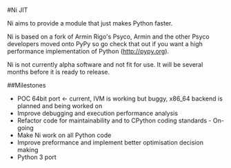 #Ni JIT

Ni aims to provide a module that just makes Python faster.

Ni is based on a fork of Armin Rigo's Psyco, Armin and the other Psyco
developers moved onto PyPy so go check that out if you want a high performance
implementation of Python (http://pypy.org).

Ni is not currently alpha software and not fit for use. It will be several
months before it is ready to release.

##Milestones

* POC 64bit port <- current, IVM is working but buggy, x86_64 backend is planned and being worked on
* Improve debugging and execution performance analysis
* Refactor code for maintainability and to CPython coding standards - On-going
* Make Ni work on all Python code
* Improve preformance and implement better optimisation decision making
* Python 3 port


